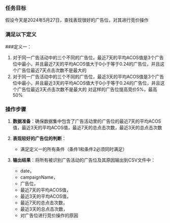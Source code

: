 ### 任务目标
假设今天是2024年5月27日，查找表现很好的广告位，对其进行竞价操作

### 满足以下定义

###定义一：
1. 对于同一广告活动中的三个不同的广告位，最近7天的平均ACOS值是3个广告位中最小，并且最近7天的平均ACOS值大于0小于等于0.24的广告位，并且这个广告位最近7天点击次数不是最大的
2. 对于同一广告活动中的三个不同的广告位，最近3天的平均ACOS值是3个广告位中最小，并且最近3天的平均ACOS值大于0小于等于0.24的广告位，并且这个广告位最近3天点击次数不是最大的
对这样的广告位提高竞价5%，最高50%


### 操作步骤
1. **数据准备**：确保数据集中包含了广告活动里的广告位的最近7天的平均ACOS值，最近3天的平均ACOS值，最近7天的总点击次数，最近3天的总点击次数

2. **表现较好的广告位的判断**：
   - 满足定义一的所有条件（条件1和条件2必须同时满足）

3. **输出结果**：将所有被识别广告活动的广告位及其原因输出到CSV文件中：
   - date，
   - campaignName，
   - 广告位，
   - 最近7天的平均ACOS值，
   - 最近3天的平均ACOS值，
   - 最近7天的总点击次数，
   - 最近3天的总点击次数，
   - 对广告位进行竞价操作的原因
